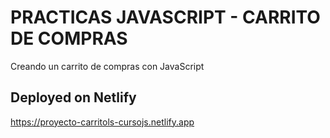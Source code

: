 # PRACTICAS JAVASCRIPT -  CARRITO DE COMPRAS
Creando un carrito de compras con JavaScript

## Deployed on Netlify
https://proyecto-carritols-cursojs.netlify.app 
